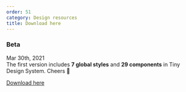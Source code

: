 ```yaml
---
order: 51
category: Design resources
title: Download here
---
```


### Beta

Mar 30th, 2021 <br />
The first version includes **7 global styles** and **29 components** in Tiny Design System.
Cheers 🎉

[Download here](https://www.dropbox.com/s/m9b73pny02wbosf/Tiny%20v.Beta.fig?dl=1)